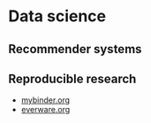 # Data science
## Recommender systems


## Reproducible research
- [mybinder.org](http://mybinder.org/)
- [everware.org](http://everware.xyz/)
